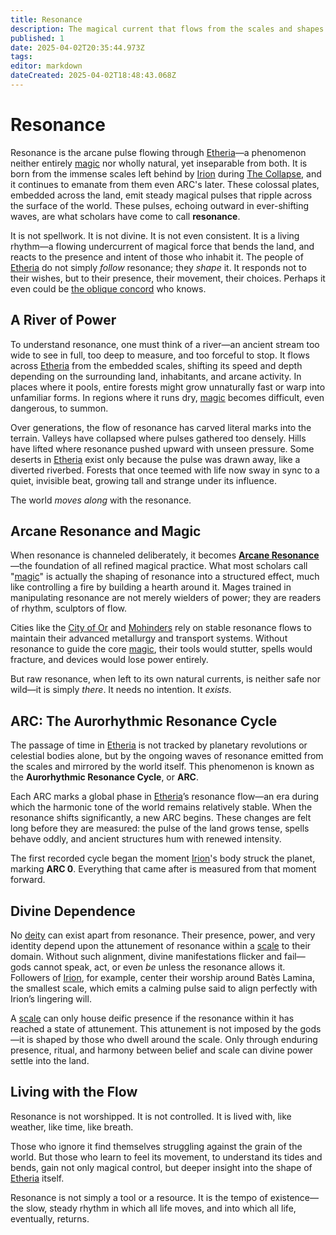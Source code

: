 ```yaml
---
title: Resonance
description: The magical current that flows from the scales and shapes Etheria.
published: 1
date: 2025-04-02T20:35:44.973Z
tags: 
editor: markdown
dateCreated: 2025-04-02T18:48:43.068Z
---
```


# Resonance

Resonance is the arcane pulse flowing through [Etheria](/etheria.md)—a phenomenon neither entirely [magic](/structure/mechanic/magic.md) nor wholly natural, yet inseparable from both. It is born from the immense scales left behind by [Irion](/being/deity/irion.md) during [The Collapse](/structure/chronological/event/the-collapse.md), and it continues to emanate from them even ARC's later. These colossal plates, embedded across the land, emit steady magical pulses that ripple across the surface of the world. These pulses, echoing outward in ever-shifting waves, are what scholars have come to call **resonance**.

It is not spellwork. It is not divine. It is not even consistent. It is a living rhythm—a flowing undercurrent of magical force that bends the land, and reacts to the presence and intent of those who inhabit it. The people of [Etheria](/etheria.md) do not simply *follow* resonance; they *shape* it. It responds not to their wishes, but to their presence, their movement, their choices. Perhaps it even could be [the oblique concord](/structure/social/factions/the-oblique-concord.md) who knows.

## A River of Power

To understand resonance, one must think of a river—an ancient stream too wide to see in full, too deep to measure, and too forceful to stop. It flows across [Etheria](/etheria.md) from the embedded scales, shifting its speed and depth depending on the surrounding land, inhabitants, and arcane activity. In places where it pools, entire forests might grow unnaturally fast or warp into unfamiliar forms. In regions where it runs dry, [magic](/structure/mechanic/magic.md) becomes difficult, even dangerous, to summon.

Over generations, the flow of resonance has carved literal marks into the terrain. Valleys have collapsed where pulses gathered too densely. Hills have lifted where resonance pushed upward with unseen pressure. Some deserts in [Etheria](/etheria.md) exist only because the pulse was drawn away, like a diverted riverbed. Forests that once teemed with life now sway in sync to a quiet, invisible beat, growing tall and strange under its influence.

The world *moves along* with the resonance.

## Arcane Resonance and Magic

When resonance is channeled deliberately, it becomes **[Arcane Resonance](/class/sorcerer/subclass/arcane-resonance.md)**—the foundation of all refined magical practice. What most scholars call "[magic](/structure/mechanic/magic.md)" is actually the shaping of resonance into a structured effect, much like controlling a fire by building a hearth around it. Mages trained in manipulating resonance are not merely wielders of power; they are readers of rhythm, sculptors of flow.

Cities like the [City of Or](/location/settlement/city/city-of-or.md) and [Mohinders](/location/settlement/city/mohinders.md) rely on stable resonance flows to maintain their advanced metallurgy and transport systems. Without resonance to guide the core [magic](/structure/mechanic/magic.md), their tools would stutter, spells would fracture, and devices would lose power entirely.

But raw resonance, when left to its own natural currents, is neither safe nor wild—it is simply *there*. It needs no intention. It *exists*.

## ARC: The Aurorhythmic Resonance Cycle

The passage of time in [Etheria](/etheria.md) is not tracked by planetary revolutions or celestial bodies alone, but by the ongoing waves of resonance emitted from the scales and mirrored by the world itself. This phenomenon is known as the **Aurorhythmic Resonance Cycle**, or **ARC**.

Each ARC marks a global phase in [Etheria](/etheria.md)’s resonance flow—an era during which the harmonic tone of the world remains relatively stable. When the resonance shifts significantly, a new ARC begins. These changes are felt long before they are measured: the pulse of the land grows tense, spells behave oddly, and ancient structures hum with renewed intensity.

The first recorded cycle began the moment [Irion](/being/deity/irion.md)'s body struck the planet, marking **ARC 0**. Everything that came after is measured from that moment forward.

## Divine Dependence

No [deity](/structure/mechanic/deity.md) can exist apart from resonance. Their presence, power, and very identity depend upon the attunement of resonance within a [scale](/location/scale.md) to their domain. Without such alignment, divine manifestations flicker and fail—gods cannot speak, act, or even *be* unless the resonance allows it. Followers of [Irion](/being/deity/irion.md), for example, center their worship around Batès Lamina, the smallest scale, which emits a calming pulse said to align perfectly with Irion’s lingering will.

A [scale](/location/scale.md) can only house deific presence if the resonance within it has reached a state of attunement. This attunement is not imposed by the gods—it is shaped by those who dwell around the scale. Only through enduring presence, ritual, and harmony between belief and scale can divine power settle into the land.

## Living with the Flow

Resonance is not worshipped. It is not controlled. It is lived with, like weather, like time, like breath.

Those who ignore it find themselves struggling against the grain of the world. But those who learn to feel its movement, to understand its tides and bends, gain not only magical control, but deeper insight into the shape of [Etheria](/etheria.md) itself.

Resonance is not simply a tool or a resource. It is the tempo of existence—the slow, steady rhythm in which all life moves, and into which all life, eventually, returns.
